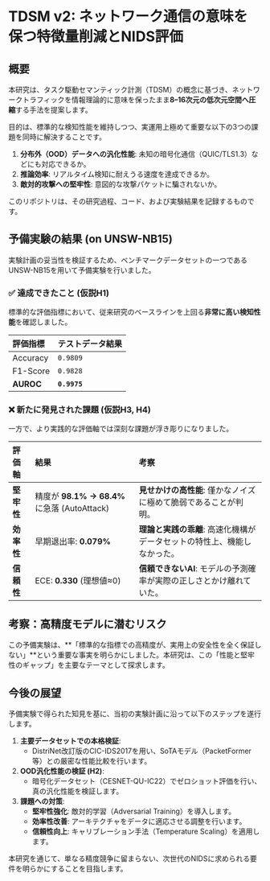 # TDSM v2: ネットワーク通信の意味を保つ特徴量削減とNIDS評価

## 概要

本研究は、タスク駆動セマンティック計測（TDSM）の概念に基づき、ネットワークトラフィックを情報理論的に意味を保ったまま**8–16次元の低次元空間へ圧縮**する手法を提案します。

目的は、標準的な検知性能を維持しつつ、実運用上極めて重要な以下の3つの課題を同時に解決することです。

1.  **分布外（OOD）データへの汎化性能**: 未知の暗号化通信（QUIC/TLS1.3）などにも対応できるか。
2.  **推論効率**: リアルタイム検知に耐えうる速度を達成できるか。
3.  **敵対的攻撃への堅牢性**: 意図的な攻撃パケットに騙されないか。

このリポジトリは、その研究過程、コード、および実験結果を記録するものです。

## 予備実験の結果 (on UNSW-NB15)

実験計画の妥当性を検証するため、ベンチマークデータセットの一つであるUNSW-NB15を用いて予備実験を行いました。

### ✅ 達成できたこと (仮説H1)

標準的な評価指標において、従来研究のベースラインを上回る**非常に高い検知性能**を確認しました。

| **評価指標** | **テストデータ結果** |
| :--- | :--- |
| Accuracy | `0.9809` |
| F1-Score | `0.9828` |
| **AUROC** | **`0.9975`** |

### ❌ 新たに発見された課題 (仮説H3, H4)

一方で、より実践的な評価軸では深刻な課題が浮き彫りになりました。

| **評価軸** | **結果** | **考察** |
| :--- | :--- | :--- |
| **堅牢性** | 精度が **98.1% → 68.4%** に急落 (AutoAttack) | **見せかけの高性能**: 僅かなノイズに極めて脆弱であることが判明。 |
| **効率性** | 早期退出率: **0.079%** | **理論と実践の乖離**: 高速化機構がデータセットの特性上、機能しなかった。 |
| **信頼性** | ECE: **0.330** (理想値≈0) | **信頼できないAI**: モデルの予測確率が実際の正しさとかけ離れていた。 |

## 考察：高精度モデルに潜むリスク

この予備実験は、**「標準的な指標での高精度が、実用上の安全性を全く保証しない」**という重要な事実を明らかにしました。本研究は、この「性能と堅牢性のギャップ」を主要なテーマとして探求します。

## 今後の展望

予備実験で得られた知見を基に、当初の実験計画に沿って以下のステップを遂行します。

1.  **主要データセットでの本格検証**:
    * DistriNet改訂版のCIC-IDS2017を用い、SoTAモデル（PacketFormer等）との厳密な性能比較を行います。
2.  **OOD汎化性能の検証 (H2)**:
    * 暗号化データセット（CESNET-QU-IC22）でゼロショット評価を行い、真の汎化性能を検証します。
3.  **課題への対策**:
    * **堅牢性強化**: 敵対的学習（Adversarial Training）を導入します。
    * **効率性改善**: アーキテクチャをデータに適応させる調整を行います。
    * **信頼性向上**: キャリブレーション手法（Temperature Scaling）を適用します。

本研究を通じて、単なる精度競争に留まらない、次世代のNIDSに求められる要件を明らかにすることを目指します。
